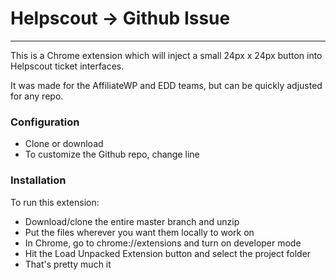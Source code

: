 # Helpscout -> Github Issue
----
This is a Chrome extension which will inject a small 24px x 24px button into Helpscout ticket interfaces.

It was made for the AffiliateWP and EDD teams, but can be quickly adjusted for any repo.

### Configuration

- Clone or download
- To customize the Github repo, change line

### Installation

To run this extension:

- Download/clone the entire master branch and unzip
- Put the files wherever you want them locally to work on
- In Chrome, go to chrome://extensions and turn on developer mode
- Hit the Load Unpacked Extension button and select the project folder
- That's pretty much it

